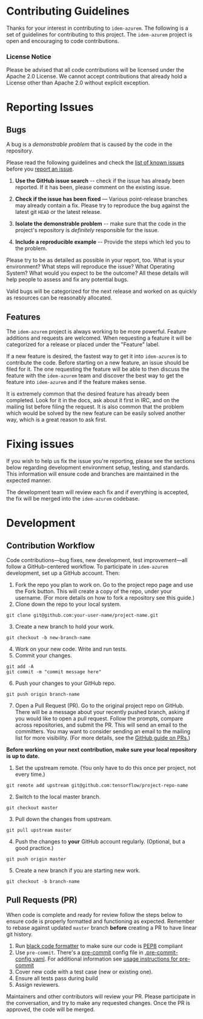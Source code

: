 # Contributing Guidelines

Thanks for your interest in contributing to `idem-azurem`. The following is a set of guidelines for contributing to this project. The `idem-azurem` project is open and encouraging to code contributions.

### License Notice

Please be advised that all code contributions will be licensed under the Apache 2.0
License. We cannot accept contributions that already hold a License other
than Apache 2.0 without explicit exception.

# Reporting Issues

## Bugs

A bug is a *demonstrable problem* that is caused by the code in the repository.

Please read the following guidelines and check the [list of known issues](https://github.com/eitrtechnologies/idem-azurerm/issues) before you
[report an issue](https://github.com/eitrtechnologies/idem-azurerm/issues/new/choose).

1. **Use the GitHub issue search** -- check if the issue has
   already been reported. If it has been, please comment on the existing issue.

2. **Check if the issue has been fixed** — Various point-release branches may already contain
   a fix. Please try to reproduce the bug against the latest git ``HEAD`` or
   the latest release.

3. **Isolate the demonstrable problem** -- make sure that the
   code in the project's repository is *definitely* responsible for the issue.

4. **Include a reproducible example** -- Provide the steps which
   led you to the problem.

Please try to be as detailed as possible in your report, too. What is your
environment? What steps will reproduce the issue? What Operating System? What
would you expect to be the outcome? All these details will help people to
assess and fix any potential bugs.

Valid bugs will be categorized for the next release and worked on as quickly
as resources can be reasonably allocated.

## Features

The `idem-azurem` project is always working to be more powerful. Feature additions and requests are
welcomed. When requesting a feature it will be categorized for a release or
placed under the "Feature" label.

If a new feature is desired, the fastest way to get it into `idem-azurem` is to
contribute the code. Before starting on a new feature, an issue should be filed
for it. The one requesting the feature will be able to then discuss the feature
with the `idem-azurem` team and discover the best way to get the feature into `idem-azurem` and
if the feature makes sense.

It is extremely common that the desired feature has already been completed.
Look for it in the docs, ask about it first in IRC, and on the mailing list
before filing the request. It is also common that the problem which would be
solved by the new feature can be easily solved another way, which is a great
reason to ask first.

# Fixing issues

If you wish to help us fix the issue you're reporting,
please see the sections below regarding development environment setup, testing, and standards. This information will ensure code and branches are maintained in the expected manner.

The development team will review each fix and if everything is accepted, the fix
will be merged into the `idem-azurem` codebase.

# Development

## Contribution Workflow

Code contributions—bug fixes, new development, test improvement—all follow a GitHub-centered workflow. To participate in `idem-azurem` development, set up a GitHub account. Then:

1. Fork the repo you plan to work on. Go to the project repo page and use the Fork button. This will create a copy of the repo, under your username. (For more details on how to fork a repository see this guide.)
2. Clone down the repo to your local system.
```
git clone git@github.com:your-user-name/project-name.git
```
3. Create a new branch to hold your work.
```
git checkout -b new-branch-name
```
4. Work on your new code. Write and run tests.
5. Commit your changes.
```
git add -A
git commit -m "commit message here"
```
6. Push your changes to your GitHub repo.
```
git push origin branch-name
```
7. Open a Pull Request (PR). Go to the original project repo on GitHub. There will be a message about your recently pushed branch, asking if you would like to open a pull request. Follow the prompts, compare across repositories, and submit the PR. This will send an email to the committers. You may want to consider sending an email to the mailing list for more visibility. (For more details, see the [GitHub guide on PRs.](https://help.github.com/articles/creating-a-pull-request-from-a-fork))

**Before working on your next contribution, make sure your local repository is up to date.**

1. Set the upstream remote. (You only have to do this once per project, not every time.)
```
git remote add upstream git@github.com:tensorflow/project-repo-name
```
2. Switch to the local master branch.
```
git checkout master
```
3. Pull down the changes from upstream.
```
git pull upstream master
```
4. Push the changes to **your** GitHub account regularly. (Optional, but a good practice.)
```
git push origin master
```
5. Create a new branch if you are starting new work.
```
git checkout -b branch-name
```

## Pull Requests (PR)

When code is complete and ready for review follow the steps below to ensure code is properly formatted and functioning as expected. Remember to rebase against updated `master` branch **before** creating a PR to have linear git history.

1. Run [black code formatter](https://github.com/psf/black) to make sure our code is [PEP8](https://www.python.org/dev/peps/pep-0008/) compliant
2. Use `pre-commit`. There's a [pre-commit](https://pre-commit.com) config file in [.pre-commit-config.yaml](.pre-commit-config.yaml).
For additional information see [usage instructions for pre-commit](https://pre-commit.com/#usage)
3. Cover new code with a test case (new or existing one).
4. Ensure all tests pass during build
5. Assign reviewers.

Maintainers and other contributors will review your PR. Please participate in the conversation, and try to make any requested changes. Once the PR is approved, the code will be merged.
